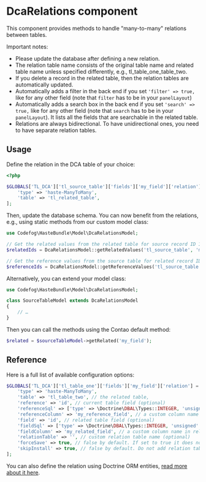 # DcaRelations component

This component provides methods to handle "many-to-many" relations between tables.

Important notes:

- Please update the database after defining a new relation.
- The relation table name consists of the original table name and related table name unless specified differently, e.g., tl_table_one_table_two.
- If you delete a record in the related table, then the relation tables are automatically updated.
- Automatically adds a filter in the back end if you set `'filter' => true,` like for any other field (note that `filter` has to be in your `panelLayout`)
- Automatically adds a search box in the back end if you set `'search' => true,` like for any other field  (note that `search` has to be in your `panelLayout`). It lists all the fields that are searchable in the related table.
- Relations are always bidirectional. To have unidirectional ones, you need to have separate relation tables.


## Usage

Define the relation in the DCA table of your choice:

```php
<?php

$GLOBALS['TL_DCA']['tl_source_table']['fields']['my_field']['relation'] = [
    'type' => 'haste-ManyToMany', 
    'table' => 'tl_related_table',
];
```

Then, update the database schema. You can now benefit from the relations, e.g., using static methods from our custom model class:

```php
use Codefog\HasteBundle\Model\DcaRelationsModel;

// Get the related values from the related table for source record ID 123
$relatedIds = DcaRelationsModel::getRelatedValues('tl_source_table', 'my_field', 123);

// Get the reference values from the source table for related record IDs 1, 2, 3
$referenceIds = DcaRelationsModel::getReferenceValues('tl_source_table', 'my_field', [1, 2, 3]);
```

Alternatively, you can extend your model class:

```php
use Codefog\HasteBundle\Model\DcaRelationsModel;

class SourceTableModel extends DcaRelationsModel
{
    // …
}
```

Then you can call the methods using the Contao default method:

```php
$related = $sourceTableModel->getRelated('my_field');
```


## Reference

Here is a full list of available configuration options:

```php
$GLOBALS['TL_DCA']['tl_table_one']['fields']['my_field']['relation'] = [
    'type' => 'haste-ManyToMany',
    'table' => 'tl_table_two', // the related table,
    'reference' => 'id', // current table field (optional)
    'referenceSql' => ['type' => \Doctrine\DBAL\Types::INTEGER, 'unsigned' => true, 'default' => 0], // current table field sql definition (optional)
    'referenceColumn' => 'my_reference_field', // a custom column name in relation table (optional)
    'field' => 'id', // related table field (optional)
    'fieldSql' => ['type' => \Doctrine\DBAL\Types::INTEGER, 'unsigned' => true, 'default' => 0], // related table field sql definition (optional)
    'fieldColumn' => 'my_related_field', // a custom column name in relation table (optional)
    'relationTable' => '', // custom relation table name (optional)
    'forceSave' => true, // false by default. If set to true it does not only store the values in the relation tables but also the "my_relation" field
    'skipInstall' => true, // false by default. Do not add relation table. Useful if you use Doctrine relations on the same tables.
];
```

You can also define the relation using Doctrine ORM entities, [read more about it here](DoctrineOrm.md).
